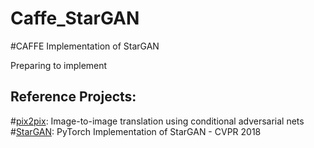 # Caffe_StarGAN
#CAFFE Implementation of StarGAN

Preparing to implement

## Reference Projects:
#[pix2pix](https://github.com/phillipi/pix2pix): Image-to-image translation using conditional adversarial nets  
#[StarGAN](https://github.com/yunjey/StarGAN): PyTorch Implementation of StarGAN - CVPR 2018
